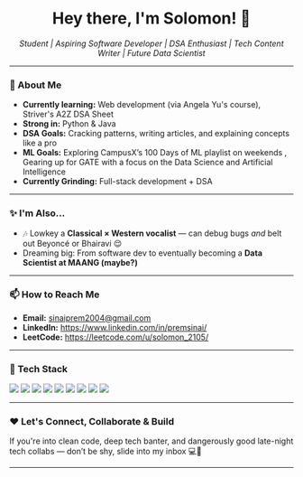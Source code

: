 <h1 align="center">Hey there, I'm Solomon! 👋</h1>

<p align="center">
  <em>Student | Aspiring Software Developer | DSA Enthusiast | Tech Content Writer | Future Data Scientist</em>
</p>

---

### 🚀 About Me

- **Currently learning:** Web development (via Angela Yu's course), Striver's A2Z DSA Sheet  
- **Strong in:** Python & Java
- **DSA Goals:** Cracking patterns, writing articles, and explaining concepts like a pro  
- **ML Goals:** Exploring CampusX’s 100 Days of ML playlist on weekends , Gearing up for GATE with a focus on the Data Science and Artificial Intelligence
- **Currently Grinding:** Full-stack development + DSA 

---

### ✨ I'm Also...

- 🎶 Lowkey a **Classical × Western vocalist** — can debug bugs *and* belt out Beyoncé or Bhairavi 😌
- Dreaming big: From software dev to eventually becoming a **Data Scientist at MAANG (maybe?)**

---

### 📫 How to Reach Me

- **Email:** sinaiprem2004@gmail.com  
- **LinkedIn:** https://www.linkedin.com/in/premsinai/  
- **LeetCode:** https://leetcode.com/u/solomon_2105/

---

### 🔧 Tech Stack

<p align="left">
  <img src="https://img.shields.io/badge/Python-3776AB?style=for-the-badge&logo=python&logoColor=white"/>
  <img src="https://img.shields.io/badge/Java-ED8B00?style=for-the-badge&logo=java&logoColor=white"/>
  <img src="https://img.shields.io/badge/HTML5-E34F26?style=for-the-badge&logo=html5&logoColor=white"/>
  <img src="https://img.shields.io/badge/CSS3-1572B6?style=for-the-badge&logo=css3&logoColor=white"/>
  <img src="https://img.shields.io/badge/JavaScript-F7DF1E?style=for-the-badge&logo=javascript&logoColor=black"/>
  <img src="https://img.shields.io/badge/PostgreSQL-4169E1?style=for-the-badge&logo=postgresql&logoColor=white"/>
  <img src="https://img.shields.io/badge/Express.js-000000?style=for-the-badge&logo=express&logoColor=white"/>
  <img src="https://img.shields.io/badge/React-61DAFB?style=for-the-badge&logo=react&logoColor=black"/>
  <img src="https://img.shields.io/badge/Node.js-339933?style=for-the-badge&logo=nodedotjs&logoColor=white"/>
</p>

---

### ❤️ Let's Connect, Collaborate & Build

If you're into clean code, deep tech banter, and dangerously good late-night tech collabs — don’t be shy, slide into my inbox 💻💌

---
